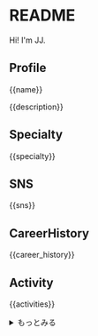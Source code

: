 # README

Hi! I'm JJ.

## Profile

{{name}}

{{description}}

## Specialty

{{specialty}}

## SNS

{{sns}}

## CareerHistory

{{career_history}}

## Activity
{{activities}}
<details>
<summary>もっとみる</summary>
{{more_activities}}
</details>

